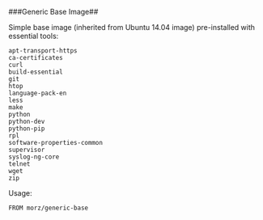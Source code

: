 ###Generic Base Image##

Simple base image (inherited from Ubuntu 14.04 image) pre-installed with essential tools:
```
apt-transport-https
ca-certificates
curl
build-essential
git
htop
language-pack-en
less
make
python
python-dev
python-pip
rpl
software-properties-common
supervisor
syslog-ng-core
telnet
wget      
zip
```

Usage:
```
FROM morz/generic-base
```
